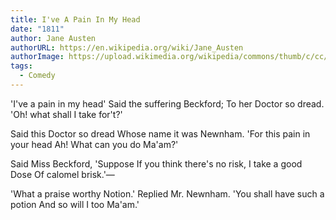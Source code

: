 ```yaml
---
title: I've A Pain In My Head
date: "1811"
author: Jane Austen
authorURL: https://en.wikipedia.org/wiki/Jane_Austen
authorImage: https://upload.wikimedia.org/wikipedia/commons/thumb/c/cc/CassandraAusten-JaneAusten%28c.1810%29_hires.jpg/300px-CassandraAusten-JaneAusten%28c.1810%29_hires.jpg
tags:
  - Comedy
---
```


'I've a pain in my head'
Said the suffering Beckford;
To her Doctor so dread.
'Oh! what shall I take for't?'

Said this Doctor so dread
Whose name it was Newnham.
'For this pain in your head
Ah! What can you do Ma'am?'

Said Miss Beckford, 'Suppose
If you think there's no risk,
I take a good Dose
Of calomel brisk.'—

'What a praise worthy Notion.'
Replied Mr. Newnham.
'You shall have such a potion
And so will I too Ma'am.'
